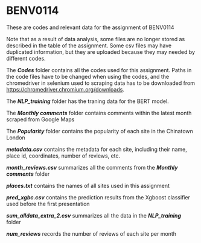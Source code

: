 # BENV0114

These are codes and relevant data for the assignment of BENV0114

Note that as a result of data analysis, some files are no longer stored as described in the table of the assignment. Some csv files may 
have duplicated information, but they are uploaded because they may needed by different codes.

The ***Codes*** folder contains all the codes used for this assignment.
Paths in the code files have to be changed when using the codes, and the chromedriver in selenium used to scraping data has to be downloaded from https://chromedriver.chromium.org/downloads.

The ***NLP_training*** folder has the traning data for the BERT model.

The ***Monthly comments*** folder contains comments within the latest month scraped from Google Maps

The ***Popularity*** folder contains the popularity of each site in the Chinatown London

***metadata.csv*** contains the metadata for each site, including their name, place id, coordinates, number of reviews, etc.

***month_reviews.csv*** summarizes all the comments from the ***Monthly comments*** folder

***places.txt*** contains the names of all sites used in this assignment

***pred_xgbc.csv*** contains the prediction results from the Xgboost classifier used before the first presentation

***sum_alldata_extra_2.csv*** summarizes all the data in the ***NLP_training*** folder

***num_reviews*** records the number of reviews of each site per month
